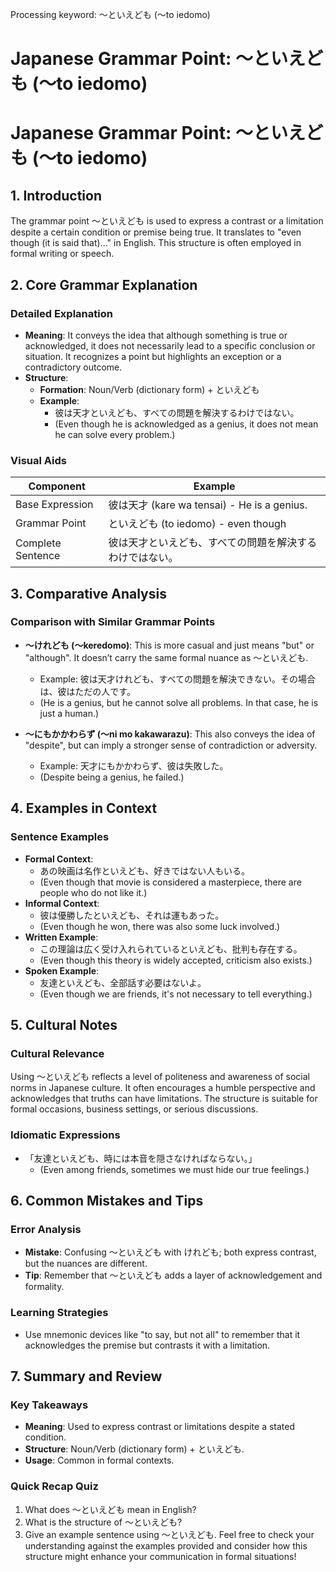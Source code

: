 Processing keyword: ～といえども (〜to iedomo)
# Japanese Grammar Point: ～といえども (〜to iedomo)
# Japanese Grammar Point: ～といえども (〜to iedomo)
## 1. Introduction
The grammar point ～といえども is used to express a contrast or a limitation despite a certain condition or premise being true. It translates to "even though (it is said that)..." in English. This structure is often employed in formal writing or speech.
## 2. Core Grammar Explanation
### Detailed Explanation
- **Meaning**: It conveys the idea that although something is true or acknowledged, it does not necessarily lead to a specific conclusion or situation. It recognizes a point but highlights an exception or a contradictory outcome.
- **Structure**: 
  - **Formation**: Noun/Verb (dictionary form) + といえども
  - **Example**: 
    - 彼は天才といえども、すべての問題を解決するわけではない。
    - (Even though he is acknowledged as a genius, it does not mean he can solve every problem.)
### Visual Aids
| Component            | Example                           |
|----------------------|-----------------------------------|
| Base Expression      | 彼は天才 (kare wa tensai) - He is a genius. |
| Grammar Point        | といえども (to iedomo) - even though |
| Complete Sentence     | 彼は天才といえども、すべての問題を解決するわけではない。 |
## 3. Comparative Analysis
### Comparison with Similar Grammar Points
- **～けれども (～keredomo)**: This is more casual and just means "but" or "although". It doesn’t carry the same formal nuance as ～といえども.
  - Example: 彼は天才けれども、すべての問題を解決できない。その場合は、彼はただの人です。
  - (He is a genius, but he cannot solve all problems. In that case, he is just a human.)
  
- **～にもかかわらず (～ni mo kakawarazu)**: This also conveys the idea of "despite", but can imply a stronger sense of contradiction or adversity.
  - Example: 天才にもかかわらず、彼は失敗した。
  - (Despite being a genius, he failed.)
## 4. Examples in Context
### Sentence Examples
- **Formal Context**: 
  - あの映画は名作といえども、好きではない人もいる。
  - (Even though that movie is considered a masterpiece, there are people who do not like it.)
- **Informal Context**: 
  - 彼は優勝したといえども、それは運もあった。
  - (Even though he won, there was also some luck involved.)
- **Written Example**: 
  - この理論は広く受け入れられているといえども、批判も存在する。
  - (Even though this theory is widely accepted, criticism also exists.)
- **Spoken Example**:
  - 友達といえども、全部話す必要はないよ。
  - (Even though we are friends, it's not necessary to tell everything.)
## 5. Cultural Notes
### Cultural Relevance
Using ～といえども reflects a level of politeness and awareness of social norms in Japanese culture. It often encourages a humble perspective and acknowledges that truths can have limitations. The structure is suitable for formal occasions, business settings, or serious discussions.
### Idiomatic Expressions
- 「友達といえども、時には本音を隠さなければならない。」
  - (Even among friends, sometimes we must hide our true feelings.)
## 6. Common Mistakes and Tips
### Error Analysis
- **Mistake**: Confusing ～といえども with けれども; both express contrast, but the nuances are different.
- **Tip**: Remember that ～といえども adds a layer of acknowledgement and formality.
### Learning Strategies
- Use mnemonic devices like "to say, but not all" to remember that it acknowledges the premise but contrasts it with a limitation.
## 7. Summary and Review
### Key Takeaways
- **Meaning**: Used to express contrast or limitations despite a stated condition.
- **Structure**: Noun/Verb (dictionary form) + といえども.
- **Usage**: Common in formal contexts.
### Quick Recap Quiz
1. What does ～といえども mean in English?
2. What is the structure of ～といえども?
3. Give an example sentence using ～といえども.
Feel free to check your understanding against the examples provided and consider how this structure might enhance your communication in formal situations!
